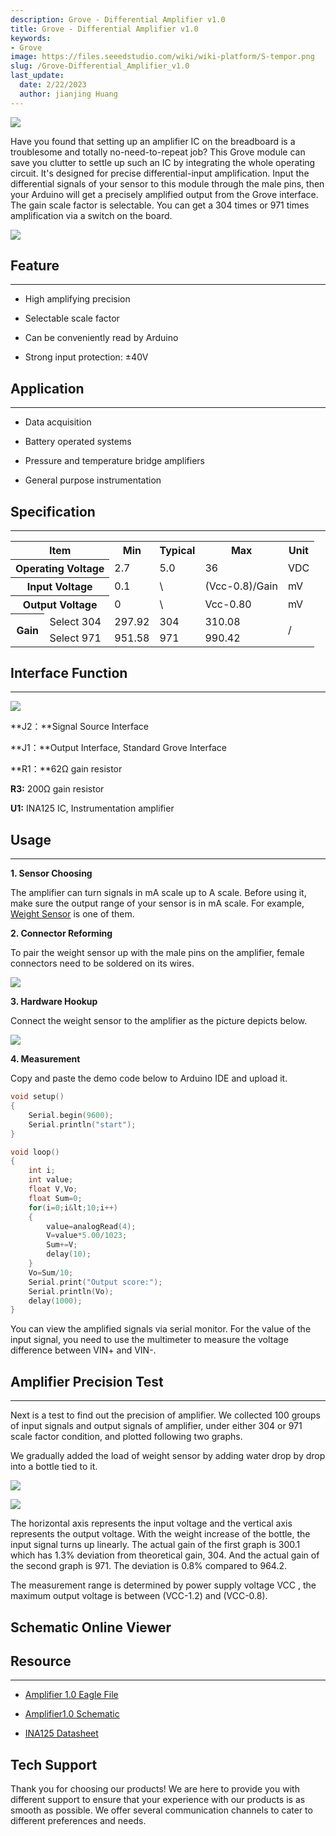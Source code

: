 ```yaml
---
description: Grove - Differential Amplifier v1.0
title: Grove - Differential Amplifier v1.0
keywords:
- Grove
image: https://files.seeedstudio.com/wiki/wiki-platform/S-tempor.png
slug: /Grove-Differential_Amplifier_v1.0
last_update:
  date: 2/22/2023
  author: jianjing Huang
---
```


<!-- ---
name: Grove - Differential Amplifier v1.0
category: Sensor
bzurl: https://www.seeedstudio.com/Grove-Differential-Amplifier-p-1284.html
oldwikiname:  Grove - Differential Amplifier v1.0
prodimagename:  Amplifier_V2.jpg
surveyurl: https://www.research.net/r/Grove-Differential_Amplifier_v1
sku:    103020016
--- -->
![](https://files.seeedstudio.com/wiki/Grove-Differential_Amplifier_v1.0/img/Amplifier_V2.jpg)

Have you found that setting up an amplifier IC on the breadboard is a troublesome and totally no-need-to-repeat job? This Grove module can save you clutter to settle up such an IC by integrating the whole operating circuit. It's designed for precise differential-input amplification. Input the differential signals of your sensor to this module through the male pins, then your Arduino will get a precisely amplified output from the Grove interface. The gain scale factor is selectable. You can get a 304 times or 971 times amplification via a switch on the board.

[![](https://files.seeedstudio.com/wiki/Seeed-WiKi/docs/images/300px-Get_One_Now_Banner-ragular.png)](https://www.seeedstudio.com/Grove-Differential-Amplifier-p-1284.html)

## Feature

---

* High amplifying precision

* Selectable scale factor

* Can be conveniently read by Arduino

* Strong input protection: ±40V

## Application

---

* Data acquisition

* Battery operated systems

* Pressure and temperature bridge amplifiers

* General purpose instrumentation

## Specification

---
<table  cellspacing="0" width="80%">
<tr>
<th colspan="2" scope="col"> Item
</th>
<th scope="col"> Min
</th>
<th scope="col"> Typical
</th>
<th scope="col"> Max
</th>
<th scope="col"> Unit
</th></tr>
<tr>
<th colspan="2" scope="row"> Operating Voltage
</th>
<td> 2.7
</td>
<td> 5.0
</td>
<td> 36
</td>
<td> VDC
</td></tr>
<tr>
<th colspan="2" scope="row"> Input Voltage

</th>
<td> 0.1
</td>
<td> \
</td>
<td> (Vcc-0.8)/Gain
</td>
<td> mV
</td></tr>
<tr>
<th colspan="2" scope="row"> Output Voltage
</th>
<td> 0
</td>
<td> \
</td>
<td> Vcc-0.80
</td>
<td> mV
</td></tr>
<tr>
<th rowspan="2"> Gain
</th>
<td> Select 304
</td>
<td> 297.92
</td>
<td> 304
</td>
<td> 310.08
</td>
<td colspan="2" rowspan="2"> /
</td></tr>
<tr>
<td> Select 971
</td>
<td> 951.58
</td>
<td> 971
</td>
<td> 990.42
</td></tr></table>

## Interface Function

---
![](https://files.seeedstudio.com/wiki/Grove-Differential_Amplifier_v1.0/img/Amplifier_Interface3.jpg)

**J2：**Signal Source Interface

**J1：**Output Interface, Standard Grove Interface

**R1：**62Ω gain resistor

**R3:** 200Ω gain resistor

**U1:** INA125 IC, Instrumentation amplifier

## Usage

---
**1. Sensor Choosing**

The amplifier can turn signals in mA scale up to A scale. Before using it, make sure the output range of your sensor is in mA scale. For example, [Weight Sensor](/Weight_Sensor_Load_Cell_0-500g) is one of them.

**2. Connector Reforming**

To pair the weight sensor up with the male pins on the amplifier, female connectors need to be soldered on its wires.

![](https://files.seeedstudio.com/wiki/Grove-Differential_Amplifier_v1.0/img/Solder.jpg)

**3. Hardware Hookup**

Connect the weight sensor to the amplifier as the picture depicts below.

![](https://files.seeedstudio.com/wiki/Grove-Differential_Amplifier_v1.0/img/Connect5.jpg)

**4. Measurement**

Copy and paste the demo code below to Arduino IDE and upload it.

```c++
void setup()
{
    Serial.begin(9600);
    Serial.println("start");
}

void loop()
{
    int i;
    int value;
    float V,Vo;
    float Sum=0;
    for(i=0;i&lt;10;i++)
    {
        value=analogRead(4);
        V=value*5.00/1023;
        Sum+=V;
        delay(10);
    }
    Vo=Sum/10;
    Serial.print("Output score:");
    Serial.println(Vo);
    delay(1000);
}
```

You can view the amplified signals via serial monitor. For the value of the input signal, you need to use the multimeter to measure the voltage difference between VIN+ and VIN-.

## Amplifier Precision Test

---
Next is a test to find out the precision of amplifier. We collected 100 groups of input signals and output signals of amplifier, under either 304 or 971 scale factor condition, and plotted following two graphs.

We gradually added the load of weight sensor by adding water drop by drop into a bottle tied to it.

![](https://files.seeedstudio.com/wiki/Grove-Differential_Amplifier_v1.0/img/TEST_Score1.jpg)

![](https://files.seeedstudio.com/wiki/Grove-Differential_Amplifier_v1.0/img/Test_Score_Picture2.jpg)

The horizontal axis represents the input voltage and the vertical axis represents the output voltage. With the weight increase of the bottle, the input signal turns up linearly. The actual gain of the first graph is 300.1 which has 1.3% deviation from theoretical gain, 304. And the actual gain of the second graph is 971. The deviation is 0.8% compared to 964.2.

The measurement range is determined by power supply voltage VCC , the maximum output voltage is between (VCC-1.2) and (VCC-0.8).

## Schematic Online Viewer

<div className="altium-ecad-viewer" data-project-src="https://files.seeedstudio.com/wiki/Grove-Differential_Amplifier_v1.0/res/Amplifier_eagle_file.zip" style={{borderRadius: '0px 0px 4px 4px', height: 500, borderStyle: 'solid', borderWidth: 1, borderColor: 'rgb(241, 241, 241)', overflow: 'hidden', maxWidth: 1280, maxHeight: 700, boxSizing: 'border-box'}}>
</div>

## Resource

---

* [Amplifier 1.0 Eagle File](https://files.seeedstudio.com/wiki/Grove-Differential_Amplifier_v1.0/res/Amplifier_eagle_file.zip)

* [Amplifier1.0 Schematic](https://files.seeedstudio.com/wiki/Grove-Differential_Amplifier_v1.0/res/Amplifier.pdf)

* [INA125 Datasheet](https://files.seeedstudio.com/wiki/Grove-Differential_Amplifier_v1.0/res/INA125.pdf)

## Tech Support

Thank you for choosing our products! We are here to provide you with different support to ensure that your experience with our products is as smooth as possible. We offer several communication channels to cater to different preferences and needs.

<div class="button_tech_support_container">
<a href="https://forum.seeedstudio.com/" class="button_forum"></a> 
<a href="https://www.seeedstudio.com/contacts" class="button_email"></a>
</div>

<div class="button_tech_support_container">
<a href="https://discord.gg/eWkprNDMU7" class="button_discord"></a> 
<a href="https://github.com/Seeed-Studio/wiki-documents/discussions/69" class="button_discussion"></a>
</div>

